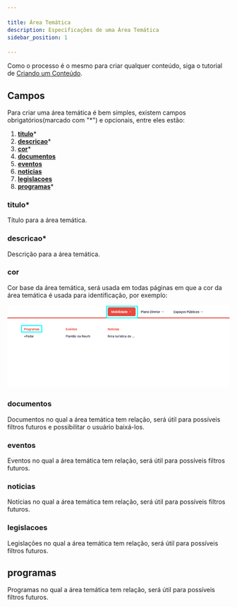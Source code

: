 ```yaml
---

title: Área Temática
description: Especificações de uma Área Temática
sidebar_position: 1

---
```

Como o processo é o mesmo para criar qualquer conteúdo, siga o tutorial de [Criando um Conteúdo](/docs/gestao-de-conteudo/gestao-de-conteudo/criando.md).

## Campos

Para criar uma área temática é bem simples, existem campos obrigatórios(marcado com "*") e opcionais, entre eles estão:

1. [__titulo__](#titulo)*
2. [__descricao__](#descricao)*
3. [__cor__](#cor)*
4. [__documentos__](#documentos)
5. [__eventos__](#eventos)
6. [__noticias__](#noticias)
7. [__legislacoes__](#legislacoes)
8. [__programas__](#programas)*

### titulo*

Título para a área temática.

### descricao*

Descrição para a área temática.

### cor

Cor base da área temática, será usada em todas páginas em que a cor da área temática é usada para identificação, por exemplo:

![Alt text](images/theme-color.png)

### documentos

Documentos no qual a área temática tem relação, será útil para possíveis filtros futuros e possibilitar o usuário baixá-los.

### eventos

Eventos no qual a área temática tem relação, será útil para possíveis filtros futuros.

### noticias

Notícias no qual a área temática tem relação, será útil para possíveis filtros futuros.

### legislacoes

Legislações no qual a área temática tem relação, será útil para possíveis filtros futuros.

## programas

Programas no qual a área temática tem relação, será útil para possíveis filtros futuros.
